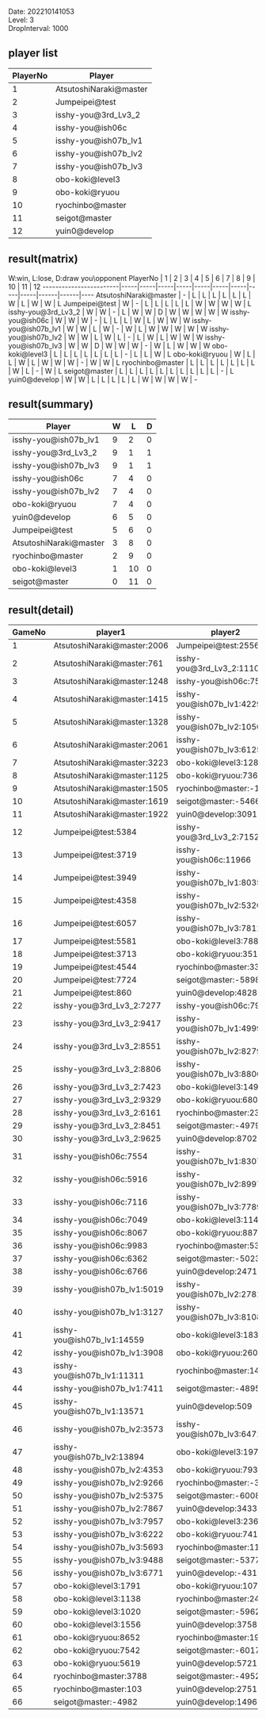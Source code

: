 Date: 202210141053  
Level: 3  
DropInterval: 1000  
## player list
PlayerNo  |  Player
----------|------------------------
1         |  AtsutoshiNaraki@master
2         |  Jumpeipei@test
3         |  isshy-you@3rd_Lv3_2
4         |  isshy-you@ish06c
5         |  isshy-you@ish07b_lv1
6         |  isshy-you@ish07b_lv2
7         |  isshy-you@ish07b_lv3
8         |  obo-koki@level3
9         |  obo-koki@ryuou
10        |  ryochinbo@master
11        |  seigot@master
12        |  yuin0@develop
## result(matrix)
W:win, L:lose, D:draw
you\opponent PlayerNo   |  1  |  2  |  3  |  4  |  5  |  6  |  7  |  8  |  9  |  10  |  11  |  12
------------------------|-----|-----|-----|-----|-----|-----|-----|-----|-----|------|------|----
AtsutoshiNaraki@master  |  -  |  L  |  L  |  L  |  L  |  L  |  L  |  W  |  L  |  W   |  W   |  L
Jumpeipei@test          |  W  |  -  |  L  |  L  |  L  |  L  |  L  |  W  |  W  |  W   |  W   |  L
isshy-you@3rd_Lv3_2     |  W  |  W  |  -  |  L  |  W  |  W  |  D  |  W  |  W  |  W   |  W   |  W
isshy-you@ish06c        |  W  |  W  |  W  |  -  |  L  |  L  |  L  |  W  |  L  |  W   |  W   |  W
isshy-you@ish07b_lv1    |  W  |  W  |  L  |  W  |  -  |  W  |  L  |  W  |  W  |  W   |  W   |  W
isshy-you@ish07b_lv2    |  W  |  W  |  L  |  W  |  L  |  -  |  L  |  W  |  L  |  W   |  W   |  W
isshy-you@ish07b_lv3    |  W  |  W  |  D  |  W  |  W  |  W  |  -  |  W  |  L  |  W   |  W   |  W
obo-koki@level3         |  L  |  L  |  L  |  L  |  L  |  L  |  L  |  -  |  L  |  L   |  W   |  L
obo-koki@ryuou          |  W  |  L  |  L  |  W  |  L  |  W  |  W  |  W  |  -  |  W   |  W   |  L
ryochinbo@master        |  L  |  L  |  L  |  L  |  L  |  L  |  L  |  W  |  L  |  -   |  W   |  L
seigot@master           |  L  |  L  |  L  |  L  |  L  |  L  |  L  |  L  |  L  |  L   |  -   |  L
yuin0@develop           |  W  |  W  |  L  |  L  |  L  |  L  |  L  |  W  |  W  |  W   |  W   |  -
## result(summary)
Player                  |  W  |  L   |  D
------------------------|-----|------|---
isshy-you@ish07b_lv1    |  9  |  2   |  0
isshy-you@3rd_Lv3_2     |  9  |  1   |  1
isshy-you@ish07b_lv3    |  9  |  1   |  1
isshy-you@ish06c        |  7  |  4   |  0
isshy-you@ish07b_lv2    |  7  |  4   |  0
obo-koki@ryuou          |  7  |  4   |  0
yuin0@develop           |  6  |  5   |  0
Jumpeipei@test          |  5  |  6   |  0
AtsutoshiNaraki@master  |  3  |  8   |  0
ryochinbo@master        |  2  |  9   |  0
obo-koki@level3         |  1  |  10  |  0
seigot@master           |  0  |  11  |  0
## result(detail)
GameNo  |  player1                      |  player2
--------|-------------------------------|----------------------------
1       |  AtsutoshiNaraki@master:2006  |  Jumpeipei@test:2556
2       |  AtsutoshiNaraki@master:761   |  isshy-you@3rd_Lv3_2:11105
3       |  AtsutoshiNaraki@master:1248  |  isshy-you@ish06c:7533
4       |  AtsutoshiNaraki@master:1415  |  isshy-you@ish07b_lv1:4229
5       |  AtsutoshiNaraki@master:1328  |  isshy-you@ish07b_lv2:10503
6       |  AtsutoshiNaraki@master:2061  |  isshy-you@ish07b_lv3:6125
7       |  AtsutoshiNaraki@master:3223  |  obo-koki@level3:1289
8       |  AtsutoshiNaraki@master:1125  |  obo-koki@ryuou:7362
9       |  AtsutoshiNaraki@master:1505  |  ryochinbo@master:-1111
10      |  AtsutoshiNaraki@master:1619  |  seigot@master:-5466
11      |  AtsutoshiNaraki@master:1922  |  yuin0@develop:3091
12      |  Jumpeipei@test:5384          |  isshy-you@3rd_Lv3_2:7152
13      |  Jumpeipei@test:3719          |  isshy-you@ish06c:11966
14      |  Jumpeipei@test:3949          |  isshy-you@ish07b_lv1:8035
15      |  Jumpeipei@test:4358          |  isshy-you@ish07b_lv2:5320
16      |  Jumpeipei@test:6057          |  isshy-you@ish07b_lv3:7811
17      |  Jumpeipei@test:5581          |  obo-koki@level3:788
18      |  Jumpeipei@test:3713          |  obo-koki@ryuou:3511
19      |  Jumpeipei@test:4544          |  ryochinbo@master:3356
20      |  Jumpeipei@test:7724          |  seigot@master:-5898
21      |  Jumpeipei@test:860           |  yuin0@develop:4828
22      |  isshy-you@3rd_Lv3_2:7277     |  isshy-you@ish06c:7995
23      |  isshy-you@3rd_Lv3_2:9417     |  isshy-you@ish07b_lv1:4999
24      |  isshy-you@3rd_Lv3_2:8551     |  isshy-you@ish07b_lv2:8279
25      |  isshy-you@3rd_Lv3_2:8806     |  isshy-you@ish07b_lv3:8806
26      |  isshy-you@3rd_Lv3_2:7423     |  obo-koki@level3:1491
27      |  isshy-you@3rd_Lv3_2:9329     |  obo-koki@ryuou:6801
28      |  isshy-you@3rd_Lv3_2:6161     |  ryochinbo@master:2321
29      |  isshy-you@3rd_Lv3_2:8451     |  seigot@master:-4979
30      |  isshy-you@3rd_Lv3_2:9625     |  yuin0@develop:8702
31      |  isshy-you@ish06c:7554        |  isshy-you@ish07b_lv1:8307
32      |  isshy-you@ish06c:5916        |  isshy-you@ish07b_lv2:8997
33      |  isshy-you@ish06c:7116        |  isshy-you@ish07b_lv3:7789
34      |  isshy-you@ish06c:7049        |  obo-koki@level3:1140
35      |  isshy-you@ish06c:8067        |  obo-koki@ryuou:8873
36      |  isshy-you@ish06c:9983        |  ryochinbo@master:534
37      |  isshy-you@ish06c:6362        |  seigot@master:-5023
38      |  isshy-you@ish06c:6766        |  yuin0@develop:2471
39      |  isshy-you@ish07b_lv1:5019    |  isshy-you@ish07b_lv2:2781
40      |  isshy-you@ish07b_lv1:3127    |  isshy-you@ish07b_lv3:8108
41      |  isshy-you@ish07b_lv1:14559   |  obo-koki@level3:1838
42      |  isshy-you@ish07b_lv1:3908    |  obo-koki@ryuou:2607
43      |  isshy-you@ish07b_lv1:11311   |  ryochinbo@master:1494
44      |  isshy-you@ish07b_lv1:7411    |  seigot@master:-4895
45      |  isshy-you@ish07b_lv1:13571   |  yuin0@develop:509
46      |  isshy-you@ish07b_lv2:3573    |  isshy-you@ish07b_lv3:6471
47      |  isshy-you@ish07b_lv2:13894   |  obo-koki@level3:1972
48      |  isshy-you@ish07b_lv2:4353    |  obo-koki@ryuou:7933
49      |  isshy-you@ish07b_lv2:9266    |  ryochinbo@master:-362
50      |  isshy-you@ish07b_lv2:5375    |  seigot@master:-6008
51      |  isshy-you@ish07b_lv2:7867    |  yuin0@develop:3433
52      |  isshy-you@ish07b_lv3:7957    |  obo-koki@level3:2361
53      |  isshy-you@ish07b_lv3:6222    |  obo-koki@ryuou:7416
54      |  isshy-you@ish07b_lv3:5693    |  ryochinbo@master:1182
55      |  isshy-you@ish07b_lv3:9488    |  seigot@master:-5377
56      |  isshy-you@ish07b_lv3:6771    |  yuin0@develop:-431
57      |  obo-koki@level3:1791         |  obo-koki@ryuou:10705
58      |  obo-koki@level3:1138         |  ryochinbo@master:2482
59      |  obo-koki@level3:1020         |  seigot@master:-5962
60      |  obo-koki@level3:1556         |  yuin0@develop:3758
61      |  obo-koki@ryuou:8652          |  ryochinbo@master:1976
62      |  obo-koki@ryuou:7542          |  seigot@master:-6017
63      |  obo-koki@ryuou:5619          |  yuin0@develop:5721
64      |  ryochinbo@master:3788        |  seigot@master:-4952
65      |  ryochinbo@master:103         |  yuin0@develop:2751
66      |  seigot@master:-4982          |  yuin0@develop:1496
